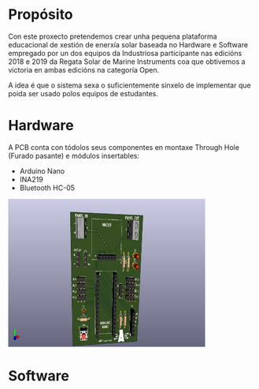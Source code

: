# Propósito
Con este proxecto pretendemos crear unha pequena plataforma educacional de xestión de enerxía solar baseada no Hardware e Software empregado por un dos equipos da Industriosa participante nas edicións 2018 e 2019 da Regata Solar de Marine Instruments coa que obtivemos a victoria en ambas edicións na categoría Open.

A idea é que o sistema sexa o suficientemente sinxelo de implementar que poida ser usado polos equipos de estudantes.

# Hardware

A PCB conta con tódolos seus componentes en montaxe Through Hole (Furado pasante) e módulos insertables:
* Arduino Nano
* INA219
* Bluetooth HC-05

<img src="/MPPT PCB/images/Render_pcb_front.jpg" width="400" height="300" />

# Software
